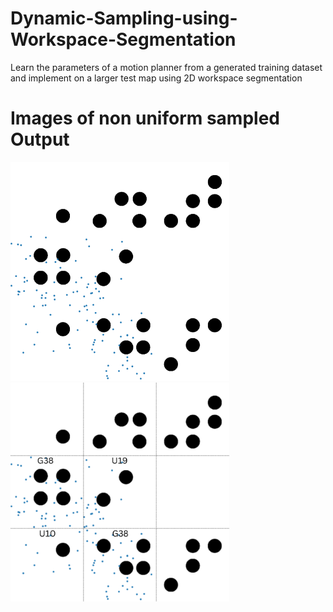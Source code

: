 # Dynamic-Sampling-using-Workspace-Segmentation
Learn the parameters of a motion planner from a generated training dataset and implement on a larger test map using 2D workspace segmentation

# Images of non uniform sampled Output
<kbd><img src='Results/Iterations_without_outputs/Iteration5/Samled_TM4.png' width='350'></kbd><kbd><img src='Results/Iterations_without_outputs/Iteration5/G38.png' width='350'></kbd>
